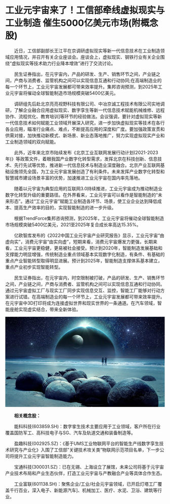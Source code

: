# 工业元宇宙来了！工信部牵线虚拟现实与工业制造 催生5000亿美元市场(附概念股)


　　近日，工信部副部长王江平在京调研虚拟现实等新一代信息技术在工业制造领域应用情况，并召开有关企业座谈会。座谈会上，虚拟现实、钢铁行业有关企业围绕“虚拟现实等技术助力行业降本增效”进行了交流讨论。

　　民生证券指出，在元宇宙内，产品的研发、生产、销售环节之间，产业链之间，产商与消费者、监管机构之间可以实现信息互通和行动协同;在高端制造业的每一个环节上，工业元宇宙发展都可带来效率提升。集邦咨询预测，到2025年工业元宇宙将催动全球智能制造市场规模突破5400亿美元。

　　调研组先后赴北京亮亮视野科技有限公司、中冶京诚工程技术有限公司实地调研，了解企业融合应用虚拟现实、数字孪生等新一代信息技术赋能机械维修、远程协作、流程优化、教育培训]等环节的经验做法。会议强调，要针对虚拟现实等新一代信息技术如何赋能工业领域开展深入研究，进一步加快虚拟现实等技术在各行各业应用，瞄准行业痛点、难点，不断提高应用的深度和广度。要加强政策宣贯和供需对接，加快推动新模式、新场景、新业态落地推广，努力实现虚拟现实产业和工业制造领域的双向赋能。

　　此外，近年来北京市陆续发布《北京工业互联网发展行动计划(2021-2023年)》等政策文件，着眼我国产业数字化转型需求，发挥北京在科技创新、信息技术、先行先试等优势，推进新一代信息技术与制造业深度融合。北京产业互联网基础设施领先全国，为工业元宇宙发展创造了有利条件。未来发挥产业数字化转型和智慧城市建设场景丰富的优势，加速推进工业元宇宙在国内率先落地。

　　随着以元宇宙为典型应用的互联网3.0持续推进，工业元宇宙成为推动制造业数字化转型升级的重要路径。在外界看来，工业元宇宙可以看作是智能制造的“未来形态”。通过“工业元宇宙”赋能工业制造各环节、场景，使工业企业达到降低成本、提高生产效率的目的，实现智能制造的进一步升级。

　　根据TrendForce集邦咨询预测，到2025年，工业元宇宙将催动全球智能制造市场规模突破5400亿美元，2021至2025年复合成长率高达15.35%。

　　亿欧智库发布的《2022中国工业元宇宙产业研究报告》显示，工业元宇宙“由虚向实”，消费元宇宙“由实向虚”，短期来看，消费元宇宙爆发力更强，长期来看，工业元宇宙更稳健，更易被社会接受。预计到2020年，智能制造发展基础和支撑能力明显增强，传统制造业重点领域基本实现数字化制造，有条件、有基础的重点产业智能转型取得明显进展。预计到2025年，智能制造支撑体系基本建立，重点产业初步实现智能转型。

　　民生证券指出，在元宇宙内，时空限制被打破，产品的研发、生产、销售环节之间，产业链之间，产商与消费者、监管机构之间可以实现信息互通和行动协同。通过元宇宙虚拟工厂与现实工厂同步实现信息交互、监控，智能工厂能够对行动方案进行试错。在高端制造业的每一个环节上，工业元宇宙发展都可带来效率提升。在元宇宙中3D打印将成为连接虚拟世界和现实世界的一条通道。在汽车领域，智能座舱实现虚实结合，带来全新体验。

![元宇宙赚钱](275.jpg)



　　**相关概念股：**

　　能科科技(603859.SH)：数字挛生技术主要应用于工业领域，客户所在行业覆盖国防军工、高科技电子与SG、汽车及轨道交通和装备制造等。

　　盈趣科技(002925.SZ)：《基于UMS工业物联网平台的智能生产线数字孪生技术研究与产业化》入围了工信部”关键技术攻关类”物联网示范项目名单，下一步公司将提升工业元宇宙智能制造能力。

　　宝通科技(300031.SZ)：已在无锡、上海设立了展馆，未来公司将基于元宇宙产业技术布局和产业生态伙伴，打造工业元宇宙与产教融合产业等具体合作生态。

　　工业富联(601138.SH)：聚焦企业/工业/社会元宇宙领域，已开启灯塔工厂覆盖千行百业，深入电子、新能源汽车]、机械加工、医疗、水泥、卫浴、建筑等行业。


